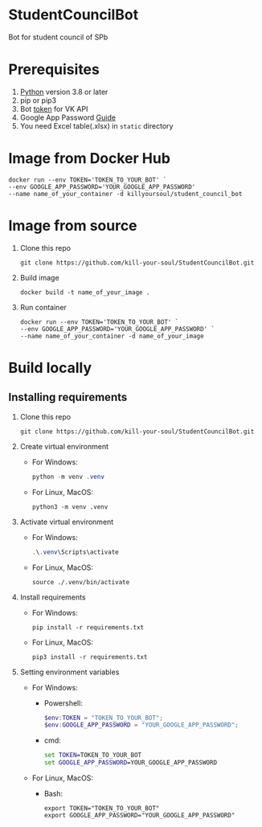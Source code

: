 # StudentCouncilBot
Bot for student council of SPb

# Prerequisites

1. [Python](https://python.org/) version 3.8 or later
2. pip or pip3
3. Bot [token](https://dev.vk.com/api/bots/getting-started#%D0%9F%D0%BE%D0%BB%D1%83%D1%87%D0%B5%D0%BD%D0%B8%D0%B5%20%D0%BA%D0%BB%D1%8E%D1%87%D0%B0%20%D0%B4%D0%BE%D1%81%D1%82%D1%83%D0%BF%D0%B0) for VK API
4. Google App Password [Guide](https://support.google.com/accounts/answer/185833?hl=en#:~:text=Create%20%26%20use%20App%20Passwords)
5. You need Excel table(.xlsx) in `static` directory

# Image from Docker Hub
```shell
docker run --env TOKEN='TOKEN_TO_YOUR_BOT' `
--env GOOGLE_APP_PASSWORD='YOUR_GOOGLE_APP_PASSWORD'
--name name_of_your_container -d killyoursoul/student_council_bot
```
# Image from source
1. Clone this repo

    ```shell
    git clone https://github.com/kill-your-soul/StudentCouncilBot.git
    ```
2. Build image 

    ```shell
    docker build -t name_of_your_image .
    ```

3. Run container 

    ```shell
    docker run --env TOKEN='TOKEN_TO_YOUR_BOT' `
    --env GOOGLE_APP_PASSWORD='YOUR_GOOGLE_APP_PASSWORD' `
    --name name_of_your_container -d name_of_your_image
    ```


# Build locally
## Installing requirements
1. Clone this repo 

    ```shell
    git clone https://github.com/kill-your-soul/StudentCouncilBot.git
    ```
2. Create virtual environment 
    
    - For Windows:

        ```Powershell
        python -m venv .venv
        ```

    - For Linux, MacOS:
    
        ```shell
        python3 -m venv .venv
        ```

3. Activate virtual environment

    - For Windows:
    
        ```Powershell
        .\.venv\Scripts\activate
        ```

    - For Linux, MacOS:

        ```shell
        source ./.venv/bin/activate
        ```

4. Install requirements

    - For Windows:

        ```shell
        pip install -r requirements.txt
        ```

    - For Linux, MacOS:
    
        ```shell
        pip3 install -r requirements.txt
        ```

1. Setting environment variables

    - For Windows:

        + Powershell:

            ```Powershell
            $env:TOKEN = "TOKEN_TO_YOUR_BOT";
            $env:GOOGLE_APP_PASSWORD = "YOUR_GOOGLE_APP_PASSWORD";
            ```
        
        + cmd:

            ```cmd
            set TOKEN=TOKEN_TO_YOUR_BOT
            set GOOGLE_APP_PASSWORD=YOUR_GOOGLE_APP_PASSWORD
            ```

    - For Linux, MacOS:

        + Bash:

            ```shell
            export TOKEN="TOKEN_TO_YOUR_BOT"
            export GOOGLE_APP_PASSWORD="YOUR_GOOGLE_APP_PASSWORD"
            ```